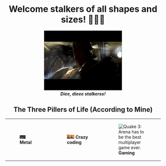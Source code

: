 
<h1 align="center"> Welcome stalkers of all shapes and sizes! 🤘️😈️🤘️ </h1>

<p align="center">
  <img src="q3_tr.gif" alt="Quake 3: Greatest game of all time!" width="50%"><br>
  <b><i>Diee, dieee stalkerss!</i></b>
</p>

<!--
**Naushikha/Naushikha** is a ✨ _special_ ✨ repository because its `README.md` (this file) appears on your GitHub profile.

Here are some ideas to get you started:

- 🔭 I’m currently working on ...
- 🌱 I’m currently learning ...
- 👯 I’m looking to collaborate on ...
- 🤔 I’m looking for help with ...
- 💬 Ask me about ...
- 📫 How to reach me: ...
- 😄 Pronouns: ...
- ⚡ Fun fact: ...
-->
<h2 align="center"> The Three Pillers of Life (According to Mine) </h2>

<center>
<table style="width:100%">
  <tr>
    <td>
      <figure>
        <img src="log.gif" alt="Yup, it's Lamb of God" width="33%">
        <b>Metal</b>
      </figure>
    </td>
    <td>
      <figure>
        <img src="code.gif" alt="This cat is basically me trying to meet deadlines" width="33%">
        <b>Crazy coding</b>
      </figure>
    </td>
    <td>
      <figure>
        <img src="q3_gp.gif" alt="Quake 3: Arena has to be the best multiplayer game ever." width="33%">
        <b>Gaming</b>
      </figure>
    </td>
  </tr>
</table>
</center>
